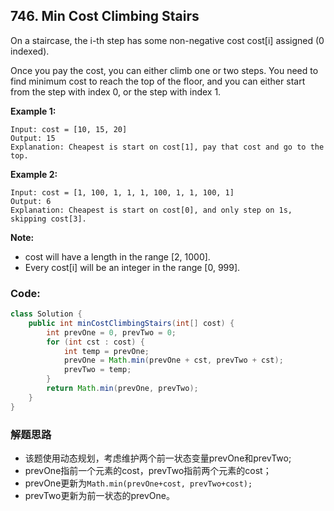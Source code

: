 ## 746. Min Cost Climbing Stairs

On a staircase, the i-th step has some non-negative cost cost[i] assigned (0 indexed).

Once you pay the cost, you can either climb one or two steps. You need to find minimum cost to reach the top of the floor, and you can either start from the step with index 0, or the step with index 1.

**Example 1:**

```
Input: cost = [10, 15, 20]
Output: 15
Explanation: Cheapest is start on cost[1], pay that cost and go to the top.
```
**Example 2:**

```
Input: cost = [1, 100, 1, 1, 1, 100, 1, 1, 100, 1]
Output: 6
Explanation: Cheapest is start on cost[0], and only step on 1s, skipping cost[3].
```
**Note:**

* cost will have a length in the range [2, 1000].
* Every cost[i] will be an integer in the range [0, 999].

### Code:

```java
class Solution {
    public int minCostClimbingStairs(int[] cost) {
        int prevOne = 0, prevTwo = 0;
        for (int cst : cost) {
            int temp = prevOne;
            prevOne = Math.min(prevOne + cst, prevTwo + cst);
            prevTwo = temp;
        }
        return Math.min(prevOne, prevTwo);
    }
}
```

### 解题思路
* 该题使用动态规划，考虑维护两个前一状态变量prevOne和prevTwo;
* prevOne指前一个元素的cost，prevTwo指前两个元素的cost；
* prevOne更新为```Math.min(prevOne+cost, prevTwo+cost);```
* prevTwo更新为前一状态的prevOne。
